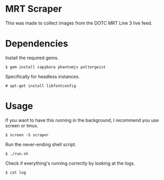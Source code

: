 # MRT Scraper
This was made to collect images from the DOTC MRT Line 3 live feed.

# Dependencies
Install the required gems.

    $ gem install capybara phantomjs poltergeist

Specifically for headless instances.

    # apt-get install libfontconfig

# Usage
If you want to have this running in the background, I recommend you use screen or tmux.

    $ screen -S scraper

Run the never-ending shell script.

    $ ./run.sh

Check if everything's running correctly by looking at the logs.

    $ cat log

